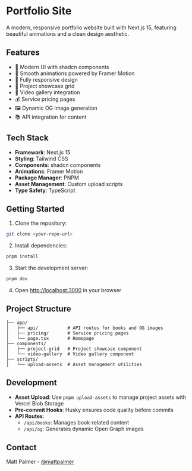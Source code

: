 # Portfolio Site

A modern, responsive portfolio website built with Next.js 15, featuring beautiful animations and a clean design aesthetic.

## Features

- 🎨 Modern UI with shadcn components
- 🌊 Smooth animations powered by Framer Motion
- 📱 Fully responsive design
- 🎯 Project showcase grid
- 🎥 Video gallery integration
- 💰 Service pricing pages
- 🖼️ Dynamic OG image generation
- 📚 API integration for content

## Tech Stack

- **Framework**: Next.js 15
- **Styling**: Tailwind CSS
- **Components**: shadcn components
- **Animations**: Framer Motion
- **Package Manager**: PNPM
- **Asset Management**: Custom upload scripts
- **Type Safety**: TypeScript

## Getting Started

1. Clone the repository:

```bash
git clone <your-repo-url>
```

2. Install dependencies:

```bash
pnpm install
```

3. Start the development server:

```bash
pnpm dev
```

4. Open [http://localhost:3000](http://localhost:3000) in your browser

## Project Structure

```
├── app/
│   ├── api/           # API routes for books and OG images
│   ├── pricing/       # Service pricing pages
│   └── page.tsx       # Homepage
├── components/
│   ├── project-grid   # Project showcase component
│   └── video-gallery  # Video gallery component
├── scripts/
│   └── upload-assets  # Asset management utilities
```

## Development

- **Asset Upload**: Use `pnpm upload-assets` to manage project assets with Vercel Blob Storage
- **Pre-commit Hooks**: Husky ensures code quality before commits
- **API Routes**:
  - `/api/books`: Manages book-related content
  - `/api/og`: Generates dynamic Open Graph images

## Contact

Matt Palmer - [@mattpalmer](https://twitter.com/mattpalmer)
